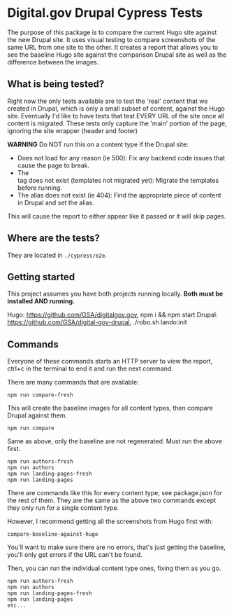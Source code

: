 # Digital.gov Drupal Cypress Tests

The purpose of this package is to compare the current Hugo site against the new Drupal site. It uses visual testing to
compare screenshots of the same URL from one site to the other. It creates a report that allows you to see the
baseline Hugo site against the comparison Drupal site as well as the difference between the images.

## What is being tested?

Right now the only tests available are to test the 'real' content that we created in Drupal, which is only a small
 subset of content, against the Hugo site. Eventually I'd like to have tests that test EVERY URL of the site once all
 content is migrated. These tests only capture the 'main' portion of the page, ignoring the site wrapper (header and
  footer)

**WARNING** Do NOT run this on a content type if the Drupal site:
 * Does not load for any reason (ie 500): Fix any backend code issues that cause the page to break.
 * The <main> tag does not exist (templates not migrated yet): Migrate the templates before running.
 * The alias does not exist (ie 404): Find the appropriate piece of content in Drupal and set the alias.

This will cause the report to either appear like it passed or it will skip pages.

## Where are the tests?

They are located in `./cypress/e2e`.

## Getting started

This project assumes you have both projects running locally. **Both must be installed AND running.**

Hugo: https://github.com/GSA/digitalgov.gov, npm i && npm start
Drupal: https://github.com/GSA/digital-gov-drupal, ./robo.sh lando:init

## Commands

Everyone of these commands starts an HTTP server to view the report, ctrl+c in the terminal to end it and run the next
command.

There are many commands that are available:

```
npm run compare-fresh

```
This will create the baseline images for all content types, then compare Drupal against them.

```
npm run compare
```
Same as above, only the baseline are not regenerated. Must run the above first.

```
npm run authors-fresh
npm run authors
npm run landing-pages-fresh
npm run landing-pages
```
There are commands like this for every content type, see package.json for the rest of them. They are the same as the
above two commands except they only run for a single content type.

However, I recommend getting all the screenshots from Hugo first with:

```
compare-baseline-against-hugo
```

You'll want to make sure there are no errors, that's just getting the baseline, you'll only get errors if the URL can't be found.

Then, you can run the individual content type ones, fixing them as you go.

```
npm run authors-fresh
npm run authors
npm run landing-pages-fresh
npm run landing-pages
etc...
```
